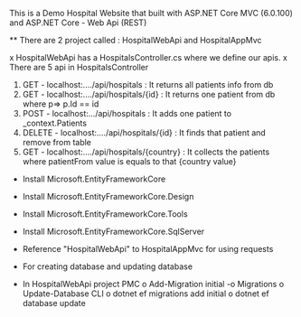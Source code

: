 This is a Demo Hospital Website that built with ASP.NET Core MVC (6.0.100) and ASP.NET Core - Web Api (REST)

** There are 2 project called : HospitalWebApi and HospitalAppMvc

x HospitalWebApi has a HospitalsController.cs where we define our apis.
x There are 5 api in HospitalsController

1. GET - localhost:..../api/hospitals : It returns all patients info from db
2. GET - localhost:..../api/hospitals/{id} : It returns one patient from db where p=> p.Id == id
3. POST - localhost:.../api/hospitals : It adds one patient to _context.Patients
4. DELETE - localhost:..../api/hospitals/{id} : It finds that patient and remove from table
5. GET - localhost:..../api/hospitals/{country} : It collects the patients where patientFrom value is equals to that {country value}

   
* Install Microsoft.EntityFrameworkCore 
* Install Microsoft.EntityFrameworkCore.Design
* Install Microsoft.EntityFrameworkCore.Tools
* Install Microsoft.EntityFrameworkCore.SqlServer
* Reference "HospitalWebApi" to HospitalAppMvc for using requests

* For creating database and updating database
* In HospitalWebApi project
PMC
  o Add-Migration initial -o Migrations
  o Update-Database
CLI
  o dotnet ef migrations add initial
  o dotnet ef database update
  
  




